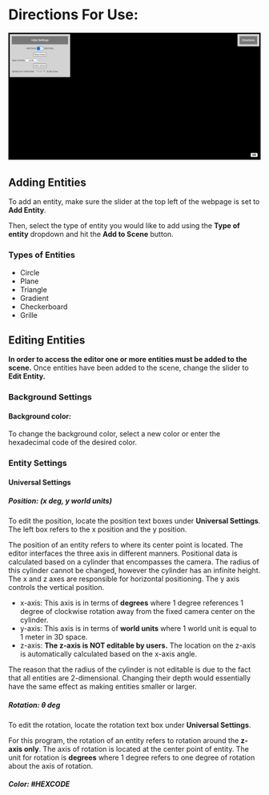 # Directions For Use: #
![plot](./Images/editor.PNG)

## Adding Entities
To add an entity, make sure the slider at the top left of the webpage is set to **Add Entity**.  

Then, select the type of entity you would like to add using the **Type of entity** dropdown and hit the **Add to Scene** button.

### Types of Entities
- Circle
- Plane
- Triangle
- Gradient
- Checkerboard
- Grille

## Editing Entities
**In order to access the editor one or more entities must be added to the scene.**
Once entities have been added to the scene, change the slider to **Edit Entity.**

### Background Settings
#### Background color:  
To change the background color, select a new color or enter the hexadecimal code of the desired color.
### Entity Settings
#### Universal Settings
##### Position: (x deg, y world units)
To edit the position, locate the position text boxes under **Universal Settings**. The left box refers to the x position and the y position.  

The position of an entity refers to where its center point is located. The editor interfaces the three axis in different manners. 
Positional data is calculated based on a cylinder that encompasses the camera. The radius of this cylinder cannot be changed, however the cylinder has an infinite height. The x and z axes are responsible for horizontal positioning. The y axis controls the vertical position. 

   - x-axis: This axis is in terms of **degrees** where 1 degree references 1 degree of clockwise rotation away from the fixed camera center on the cylinder.
   - y-axis: This axis is in terms of **world units** where 1 world unit is equal to 1 meter in 3D space. 
   - z-axis: **The z-axis is NOT editable by users.** The location on the z-axis is automatically calculated based on the x-axis angle.

The reason that the radius of the cylinder is not editable is due to the fact that all entities are 2-dimensional. Changing their depth would essentially have the same effect as making entities smaller or larger.

##### Rotation: θ deg
To edit the rotation, locate the rotation text box under **Universal Settings**.

For this program, the rotation of an entity refers to rotation around the **z-axis only**. The axis of rotation is located at the center point of entity. The unit for rotation is **degrees** where 1 degree refers to one degree of rotation about the axis of rotation.

##### Color: #HEXCODE
